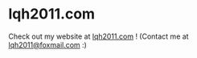 # lqh2011.com
Check out my website at [lqh2011.com](https://lqh2011.com/) !
(Contact me at lqh2011@foxmail.com :)
